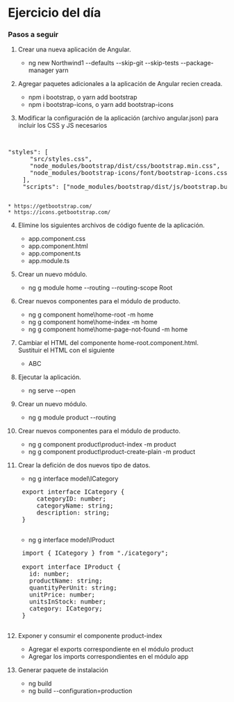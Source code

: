 # Ejercicio del día

### Pasos a seguir

1. Crear una nueva aplicación de Angular.
	* ng new Northwind1 --defaults --skip-git --skip-tests --package-manager yarn
	
2. Agregar paquetes adicionales a la aplicación de Angular recien creada.
	* npm i bootstrap, o yarn add bootstrap
	* npm i bootstrap-icons, o yarn add bootstrap-icons
	
3. Modificar la configuración de la aplicación (archivo angular.json) para incluir los CSS y JS necesarios
<br/>
	<pre>"styles": [
	  "src/styles.css",
	  "node_modules/bootstrap/dist/css/bootstrap.min.css",
	  "node_modules/bootstrap-icons/font/bootstrap-icons.css"
	],
    "scripts": ["node_modules/bootstrap/dist/js/bootstrap.bundle.min.js"]
	</pre>

	* https://getbootstrap.com/
	* https://icons.getbootstrap.com/
	
4. Elimine los siguientes archivos de código fuente de la aplicación.

	* app.component.css
	* app.component.html
	* app.component.ts
	* app.module.ts

4. Crear un nuevo módulo.
	* ng g module home --routing --routing-scope Root
	
5. Crear nuevos componentes para el módulo de producto.
	* ng g component home\home-root -m home
	* ng g component home\home-index -m home
	* ng g component home\home-page-not-found -m home
	
6. Cambiar el HTML del componente home-root.component.html.<br/>
   Sustituir el HTML con el siguiente
   * ABC

6. Ejecutar la aplicación.
	* ng serve --open
	
9. Crear un nuevo módulo.
	* ng g module product --routing
	
11. Crear nuevos componentes para el módulo de producto.
	* ng g component product\product-index -m product
	* ng g component product\product-create-plain -m product
	
9. Crear la defición de dos nuevos tipo de datos.
	* ng g interface model\ICategory
	<pre>
	export interface ICategory {
		categoryID: number;
		categoryName: string;
		description: string;
	}
	</pre>

	* ng g interface model\IProduct
	<pre>
	import { ICategory } from "./icategory";
	
	export interface IProduct {
	  id: number;
	  productName: string;
	  quantityPerUnit: string;
	  unitPrice: number;
	  unitsInStock: number;
	  category: ICategory;
	}
	</pre>
	
12. Exponer y consumir el componente product-index
	* Agregar el exports correspondiente en el módulo product
	* Agregar los imports correspondientes en el módulo app

14. Generar paquete de instalación
	* ng build
	* ng build --configuration=production
